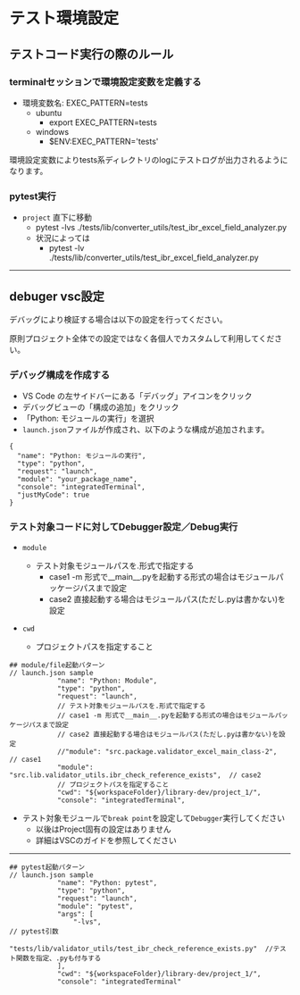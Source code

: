 # テスト環境設定

## テストコード実行の際のルール
### terminalセッションで環境設定変数を定義する
- 環境変数名: EXEC_PATTERN=tests
  - ubuntu
    - export EXEC_PATTERN=tests
  - windows
    - $ENV:EXEC_PATTERN='tests'

環境設定変数によりtests系ディレクトリのlogにテストログが出力されるようになります。

### pytest実行
- `project` 直下に移動
  - pytest -lvs ./tests/lib/converter_utils/test_ibr_excel_field_analyzer.py 
  - 状況によっては 
    - pytest -lv ./tests/lib/converter_utils/test_ibr_excel_field_analyzer.py 

---

## debuger vsc設定
デバッグにより検証する場合は以下の設定を行ってください。

原則プロジェクト全体での設定ではなく各個人でカスタムして利用してください。

### デバッグ構成を作成する
- VS Code の左サイドバーにある「デバッグ」アイコンをクリック
- デバッグビューの「構成の追加」をクリック
- 「Python: モジュールの実行」を選択
- `launch.json`ファイルが作成され、以下のような構成が追加されます。
```
{
  "name": "Python: モジュールの実行",
  "type": "python",
  "request": "launch",
  "module": "your_package_name",
  "console": "integratedTerminal",
  "justMyCode": true
}
```
### テスト対象コードに対してDebugger設定／Debug実行

- `module`
  - テスト対象モジュールパスを.形式で指定する
    - case1 -m 形式で__main__.pyを起動する形式の場合はモジュールパッケージパスまで設定
    - case2 直接起動する場合はモジュールパス(ただし.pyは書かない)を設定

- `cwd`
  - プロジェクトパスを指定すること

```
## module/file起動バターン
// launch.json sample
            "name": "Python: Module",
            "type": "python",
            "request": "launch",
            // テスト対象モジュールパスを.形式で指定する
            // case1 -m 形式で__main__.pyを起動する形式の場合はモジュールパッケージパスまで設定
            // case2 直接起動する場合はモジュールパス(ただし.pyは書かない)を設定
            //"module": "src.package.validator_excel_main_class-2",            // case1
            "module": "src.lib.validator_utils.ibr_check_reference_exists",  // case2
            // プロジェクトパスを指定すること
            "cwd": "${workspaceFolder}/library-dev/project_1/",
            "console": "integratedTerminal",
```

- テスト対象モジュールで`break point`を設定して`Debugger`実行してください
  - 以後はProject固有の設定はありません
  - 詳細はVSCのガイドを参照してください

---
```
## pytest起動パターン
// launch.json sample
            "name": "Python: pytest",
            "type": "python",
            "request": "launch",
            "module": "pytest",
            "args": [
                "-lvs",                                                         // pytest引数
                "tests/lib/validator_utils/test_ibr_check_reference_exists.py"  //テスト関数を指定、.pyも付与する
            ],
            "cwd": "${workspaceFolder}/library-dev/project_1/",
            "console": "integratedTerminal"
```